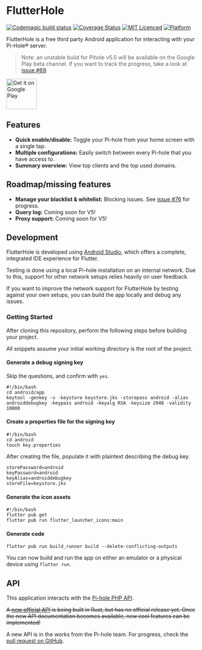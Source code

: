
# FlutterHole #

[![Codemagic build status](https://api.codemagic.io/apps/5c659ea9c49a5000198d45f9/5c659ea9c49a5000198d45f8/status_badge.svg)](https://codemagic.io/apps/5c659ea9c49a5000198d45f9/5c659ea9c49a5000198d45f8/latest_build)
[![Coverage Status](https://coveralls.io/repos/github/sterrenburg/flutterhole/badge.svg?branch=master)](https://coveralls.io/github/sterrenburg/flutterhole?branch=master)
[![MIT Licenced](https://img.shields.io/badge/License-MIT-blue.svg)](https://opensource.org/licenses/MIT)
[![Platform](https://img.shields.io/badge/Platform-Flutter-yellow.svg)](https://flutter.io)

FlutterHole is a free third party Android application for interacting with your Pi-Hole® server.    

> Note: an unstable build for Pihole v5.0 will be available on the Google Play beta channel. If you want to track the progress, take a look at [issue #69](https://github.com/sterrenburg/flutterhole/issues/69).

 [<img src="https://play.google.com/intl/en_us/badges/images/generic/en_badge_web_generic.png"    
      alt="Get it on Google Play"    
      height="80">](https://play.google.com/store/apps/details?id=sterrenburg.github.flutterhole)    
## Features ##
- **Quick enable/disable:** Toggle your Pi-hole from your home screen with a single tap.
- **Multiple configurations:** Easily switch between every Pi-hole that you have access to.
- **Summary overview:** View top clients and the top used domains.

## Roadmap/missing features ##
- **Manage your blacklist & whitelist:** Blocking issues. See [issue #76](https://github.com/sterrenburg/flutterhole/issues/76) for progress.
- **Query log:** Coming soon for V5!
- **Proxy support:** Coming soon for V5!

## Development ##
FlutterHole is developed using [Android Studio](https://developer.android.com/studio), which offers a complete, integrated IDE experience for Flutter.

Testing is done using a local Pi-hole installation on an internal network. Due to this, support for other network setups relies heavily on user feedback.

If you want to improve the network support for FlutterHole by testing against your own setups, you can build the app locally and debug any issues.

### Getting Started ###
After cloning this repository, perform the following steps before building your project.

All snippets assume your initial working directory is the root of the project.

#### Generate a debug signing key ####

Skip the questions, and confirm with `yes`.
```shell script
#!/bin/bash
cd android/app
keytool -genkey -v -keystore keystore.jks -storepass android -alias androiddebugkey -keypass android -keyalg RSA -keysize 2048 -validity 10000
```

#### Create a properties file for the signing key ####
```shell script
#!/bin/bash
cd android
touch key.properties
```

After creating the file, populate it with plaintext describing the debug key.

```
storePassword=android
keyPassword=android
keyAlias=androiddebugkey
storeFile=keystore.jks
```

#### Generate the icon assets ####
```shell script
#!/bin/bash
flutter pub get
flutter pub run flutter_launcher_icons:main
```

#### Generate code
```shell script
flutter pub run build_runner build --delete-conflicting-outputs  
```
You can now build and run the app on either an emulator or a physical device using `flutter run`.

## API ##
This application interacts with the [Pi-hole PHP API](https://discourse.pi-hole.net/t/pi-hole-api/1863).

~~A [new official API](https://github.com/pi-hole/api) is being built in Rust, but has no official release yet. Once the new API documentation becomes available, new cool features can be implemented!~~

A new API is in the works from the Pi-hole team. For progress, check the [pull request on GitHub](https://github.com/pi-hole/FTL/pull/659).